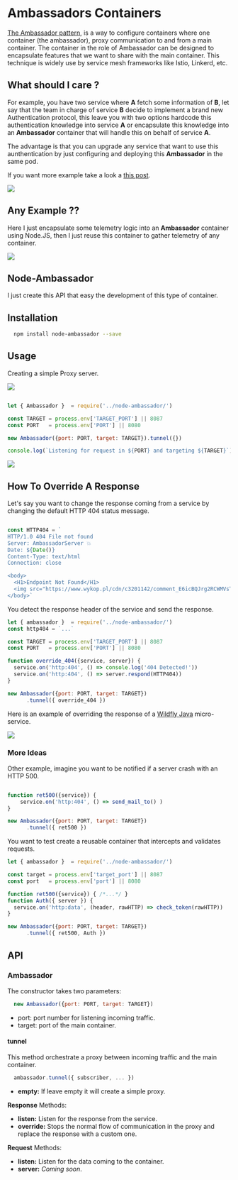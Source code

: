# Ambassadors Containers


[The Ambassador pattern](https://ai.google/research/pubs/pub45406), is a way to configure containers where one container (the ambassador), proxy communication to and from a main container. The container in the role of Ambassador can be designed to encapsulate features that we want to share with the main container. This technique is widely use by service mesh frameworks like Istio, Linkerd, etc.

## What should I care ?

For example, you have two service where **A** fetch some information of **B**, let say that the team in charge of service **B** decide to implement a brand new Authentication protocol, this leave you with two options hardcode this authentication knowledge into service **A** or encapsulate this knowledge into an **Ambassador** container that will handle this on behalf of service **A**. 

The advantage is that you can upgrade any service that want to use this aunthentication by just configuring and deploying this **Ambassador** in the same pod.

If you want more example take a look a [this post](https://cesarvr.io/post/istio-2/).

![](https://github.com/cesarvr/hugo-blog/blob/master/static/istio-2/ambassador.png)


## Any Example ??

Here I just encapsulate some telemetry logic into an **Ambassador** container using Node.JS, then I just reuse this container to gather telemetry of any container.

![](https://raw.githubusercontent.com/cesarvr/hugo-blog/master/static/istion-3/dashboard.gif)



## Node-Ambassador

I just create this API that easy the development of this type of container. 

## Installation

```sh
  npm install node-ambassador --save
```

## Usage  


Creating a simple Proxy server.

![](https://raw.githubusercontent.com/cesarvr/hugo-blog/master/static/istio-2/relationship-objects.png)

```js

let { Ambassador }  = require('../node-ambassador/')

const TARGET = process.env['TARGET_PORT'] || 8087
const PORT   = process.env['PORT'] || 8080

new Ambassador({port: PORT, target: TARGET}).tunnel({})

console.log(`Listening for request in ${PORT} and targeting ${TARGET}`)

```



![](https://github.com/cesarvr/hugo-blog/blob/master/static/istio-2/proxy-v1.gif)

## How To Override A Response

Let's say you want to change the response coming from a service by changing the default HTTP 404 status message.


```js

const HTTP404 = `
HTTP/1.0 404 File not found
Server: AmbassadorServer 💥
Date: ${Date()}
Content-Type: text/html
Connection: close

<body>
  <H1>Endpoint Not Found</H1>
  <img src="https://www.wykop.pl/cdn/c3201142/comment_E6icBQJrg2RCWMVsTm4mA3XdC9yQKIjM.gif">
</body>`
```

You detect the response header of the service and send the response.

```js
let { ambassador }  = require('../node-ambassador/')
const http404 = `...`

const TARGET = process.env['TARGET_PORT'] || 8087
const PORT   = process.env['PORT'] || 8080

function override_404({service, server}) {
  service.on('http:404', () => console.log('404 Detected!'))
  service.on('http:404', () => server.respond(HTTP404))
}

new Ambassador({port: PORT, target: TARGET})
      .tunnel({ override_404 })
```

Here is an example of overriding the response of a [Wildfly Java](https://www.google.com/url?sa=t&rct=j&q=&esrc=s&source=web&cd=1&cad=rja&uact=8&ved=2ahUKEwjo1fqdg-PeAhUHLVAKHV0OCk8QFjAAegQIChAB&url=http%3A%2F%2Fwildfly.org%2F&usg=AOvVaw0_um9NB2aqGeJRcMk6CPHb) micro-service.

![](https://raw.githubusercontent.com/cesarvr/ambassador/master/assets/final.gif)

### More Ideas

Other example, imagine you want to be notified if a server crash with an HTTP 500.

```js

function ret500({service}) {
    service.on('http:404', () => send_mail_to() )
}

new Ambassador({port: PORT, target: TARGET})
      .tunnel({ ret500 })
```

You want to test create a reusable container that intercepts and validates requests.

```js
let { ambassador }  = require('../node-ambassador/')

const target = process.env['target_port'] || 8087
const port   = process.env['port'] || 8080

function ret500({service}) { /*...*/ }
function Auth({ server }) {
  service.on('http:data', (header, rawHTTP) => check_token(rawHTTP))
}

new Ambassador({port: PORT, target: TARGET})
      .tunnel({ ret500, Auth })
```

## API

### Ambassador

The constructor takes two parameters:

```js
  new Ambassador({port: PORT, target: TARGET})
```
 - port: port number for listening incoming traffic.
 - target: port of the main container.

#### tunnel

This method orchestrate a proxy between incoming traffic and the main container.

 ```js
   ambassador.tunnel({ subscriber, ... })
 ```
  - **empty:** If leave empty it will create a simple proxy.

**Response** Methods:

  - **listen:** Listen for the response from the service.
  - **override:** Stops the normal flow of communication in the proxy and replace the response with a custom one.

**Request** Methods:

  - **listen:** Listen for the data coming to the container.
  - **server:** *Coming soon*.
